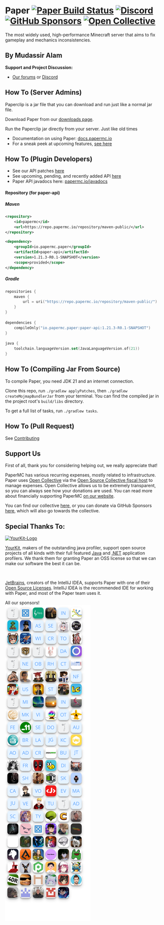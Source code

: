 Paper [![Paper Build Status](https://img.shields.io/github/actions/workflow/status/PaperMC/Paper/build.yml?branch=master)](https://github.com/PaperMC/Paper/actions)
[![Discord](https://img.shields.io/discord/289587909051416579.svg?label=&logo=discord&logoColor=ffffff&color=7389D8&labelColor=6A7EC2)](https://discord.gg/papermc)
[![GitHub Sponsors](https://img.shields.io/github/sponsors/papermc?label=GitHub%20Sponsors)](https://github.com/sponsors/PaperMC)
[![Open Collective](https://img.shields.io/opencollective/all/papermc?label=OpenCollective%20Sponsors)](https://opencollective.com/papermc)
===========

The most widely used, high-performance Minecraft server that aims to fix gameplay and mechanics inconsistencies.
## By Mudassir Alam

**Support and Project Discussion:**
- [Our forums](https://forums.papermc.io/) or [Discord](https://discord.gg/papermc)

How To (Server Admins)
------
Paperclip is a jar file that you can download and run just like a normal jar file.

Download Paper from our [downloads page](https://papermc.io/downloads/paper).

Run the Paperclip jar directly from your server. Just like old times

* Documentation on using Paper: [docs.papermc.io](https://docs.papermc.io)
* For a sneak peek at upcoming features, [see here](https://github.com/PaperMC/Paper/projects)

How To (Plugin Developers)
------
* See our API patches [here](patches/api)
* See upcoming, pending, and recently added API [here](https://github.com/orgs/PaperMC/projects/2/views/4)
* Paper API javadocs here: [papermc.io/javadocs](https://papermc.io/javadocs/)
#### Repository (for paper-api)
##### Maven

```xml
<repository>
    <id>papermc</id>
    <url>https://repo.papermc.io/repository/maven-public/</url>
</repository>
```

```xml
<dependency>
    <groupId>io.papermc.paper</groupId>
    <artifactId>paper-api</artifactId>
    <version>1.21.3-R0.1-SNAPSHOT</version>
    <scope>provided</scope>
</dependency>
```
##### Gradle
```kotlin
repositories {
    maven {
        url = uri("https://repo.papermc.io/repository/maven-public/")
    }
}

dependencies {
    compileOnly("io.papermc.paper:paper-api:1.21.3-R0.1-SNAPSHOT")
}

java {
    toolchain.languageVersion.set(JavaLanguageVersion.of(21))
}
```

How To (Compiling Jar From Source)
------
To compile Paper, you need JDK 21 and an internet connection.

Clone this repo, run `./gradlew applyPatches`, then `./gradlew createMojmapBundlerJar` from your terminal. You can find the compiled jar in the project root's `build/libs` directory.

To get a full list of tasks, run `./gradlew tasks`.

How To (Pull Request)
------
See [Contributing](CONTRIBUTING.md)

Support Us
------
First of all, thank you for considering helping out, we really appreciate that!

PaperMC has various recurring expenses, mostly related to infrastructure. Paper uses [Open Collective](https://opencollective.com/) via the [Open Source Collective fiscal host](https://opencollective.com/opensource) to manage expenses. Open Collective allows us to be extremely transparent, so you can always see how your donations are used. You can read more about financially supporting PaperMC [on our website](https://papermc.io/sponsors).

You can find our collective [here](https://opencollective.com/papermc), or you can donate via GitHub Sponsors [here](https://github.com/sponsors/PaperMC), which will also go towards the collective.

Special Thanks To:
-------------

[![YourKit-Logo](https://www.yourkit.com/images/yklogo.png)](https://www.yourkit.com/)

[YourKit](https://www.yourkit.com/), makers of the outstanding java profiler, support open source projects of all kinds with their full featured [Java](https://www.yourkit.com/java/profiler) and [.NET](https://www.yourkit.com/.net/profiler) application profilers. We thank them for granting Paper an OSS license so that we can make our software the best it can be.

[<img src="https://user-images.githubusercontent.com/21148213/121807008-8ffc6700-cc52-11eb-96a7-2f6f260f8fda.png" alt="" width="150">](https://www.jetbrains.com)

[JetBrains](https://www.jetbrains.com/), creators of the IntelliJ IDEA, supports Paper with one of their [Open Source Licenses](https://www.jetbrains.com/opensource/). IntelliJ IDEA is the recommended IDE for working with Paper, and most of the Paper team uses it.

All our sponsors!  
[![Sponsor Image](https://raw.githubusercontent.com/PaperMC/papermc.io/data/sponsors.png)](https://papermc.io/sponsors)

